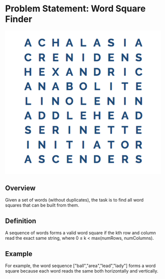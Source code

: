 # Problem Statement: Word Square Finder

![word square game.png](word%20square%20game.png)

## Overview
Given a set of words (without duplicates), the task is to find all word squares that can be built from them.

## Definition
A sequence of words forms a valid word square if the kth row and column read the exact same string, where 0 ≤ k < max(numRows, numColumns).

## Example
For example, the word sequence ["ball","area","lead","lady"] forms a word square because each word reads the same both horizontally and vertically.
